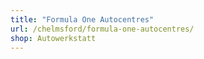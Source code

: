 ```yaml
---
title: "Formula One Autocentres"
url: /chelmsford/formula-one-autocentres/
shop: Autowerkstatt
---
```

